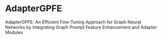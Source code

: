 # AdapterGPFE
AdapterGPFE: An Efficient Fine-Tuning Approach for Graph Neural Networks by Integrating Graph Prompt Feature Enhancement and Adapter Modules
